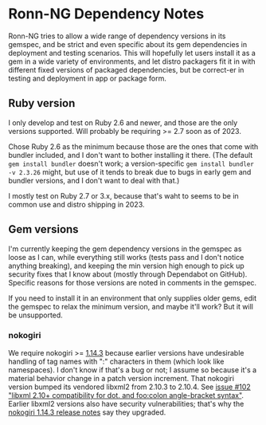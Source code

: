 # Ronn-NG Dependency Notes

Ronn-NG tries to allow a wide range of dependency versions in its gemspec, and be strict and even specific about its gem dependencies in deployment and testing scenarios. This will hopefully let users install it as a gem in a wide variety of environments, and let distro packagers fit it in with different fixed versions of packaged dependencies,  but be correct-er in testing and deployment in app or package form.

## Ruby version

I only develop and test on Ruby 2.6 and newer, and those are the only versions supported. Will probably be requiring >= 2.7 soon as of 2023.

Chose Ruby 2.6 as the minimum because those are the ones that come with bundler included, and I don't want to bother installing it there. (The default `gem install bundler` doesn't work; a version-specific `gem install bundler -v 2.3.26` might, but use of it tends to break due to bugs in early gem and bundler versions, and I don't want to deal with that.)

I mostly test on Ruby 2.7 or 3.x, because that's waht to seems to be in common use and distro shipping in 2023.

## Gem versions

I'm currently keeping the gem dependency versions in the gemspec as loose as I can, while everything still works (tests pass and I don't notice anything breaking), and keeping the min version high enough to pick up security fixes that I know about (mostly through Dependabot on GitHub). Specific reasons for those versions are noted in comments in the gemspec.

If you need to install it in an environment that only supplies older gems, edit the gemspec to relax the minimum version, and maybe it'll work? But it will be unsupported.

### nokogiri

We require nokogiri >= [1.14.3](https://github.com/sparklemotion/nokogiri/releases/tag/v1.14.3) because earlier versions have undesirable handling of tag names with ":" characters in them (which look like namespaces). I don't know if that's a bug or not; I assume so because it's a material behavior change in a patch version increment. That nokogiri version bumped its vendored libxml2 from 2.10.3 to 2.10.4. See [issue #102 "libxml 2.10+ compatibility for dot. and foo:colon angle-bracket syntax"](https://github.com/apjanke/ronn-ng/issues/102). Earlier libxml2 versions also have security vulnerabilities; that's why the [nokogiri 1.14.3 release notes](https://github.com/sparklemotion/nokogiri/releases/tag/v1.14.3) say they upgraded.
